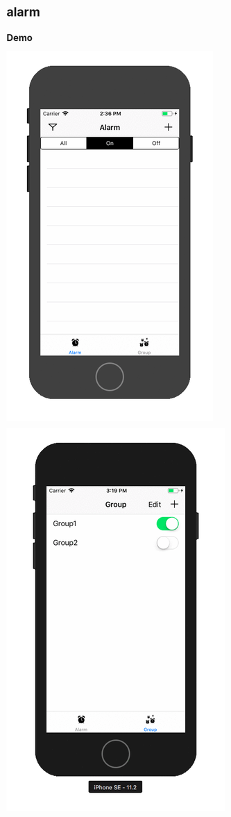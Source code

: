 # alarm

## Demo

![image](https://github.com/iattempt/alarm/blob/master/demo/example_basic.gif)

![image](https://github.com/iattempt/alarm/blob/master/demo/example_filter.gif)
